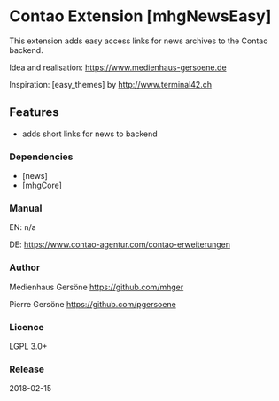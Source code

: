# Contao Extension [mhgNewsEasy]

This extension adds easy access links for news archives to the Contao backend.

Idea and realisation: <https://www.medienhaus-gersoene.de>

Inspiration: [easy_themes] by <http://www.terminal42.ch>


## Features
- adds short links for news to backend 


### Dependencies
- [news]
- [mhgCore]


### Manual
EN: n/a

DE: <https://www.contao-agentur.com/contao-erweiterungen>


### Author
Medienhaus Gersöne <https://github.com/mhger>

Pierre Gersöne <https://github.com/pgersoene> 


### Licence
LGPL 3.0+


### Release
2018-02-15